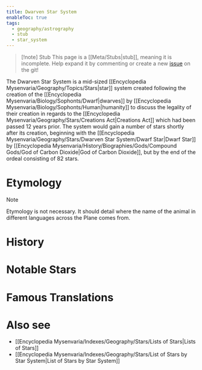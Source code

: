 ```yaml
---
title: Dwarven Star System
enableToc: true
tags:
  - geography/astrography
  - stub
  - star_system
---
```


> [!note] Stub
> This page is a [[Meta/Stubs|stub]], meaning it is incomplete. Help expand it by commenting or create a new [issue](https://github.com/RagtimeGal/quartz--encyclopedia-mysenvaria/issues/new/choose) on the git!


The Dwarven Star System is a mid-sized [[Encyclopedia Mysenvaria/Geography/Topics/Stars|star]] system created following the creation of the [[Encyclopedia Mysenvaria/Biology/Sophonts/Dwarf|dwarves]] by [[Encyclopedia Mysenvaria/Biology/Sophonts/Human|humanity]] to discuss the legality of their creation in regards to the [[Encyclopedia Mysenvaria/Geography/Stars/Creations Act|Creations Act]] which had been passed 12 years prior. The system would gain a number of stars shortly after its creation, beginning with the [[Encyclopedia Mysenvaria/Geography/Stars/Dwarven Star System/Dwarf Star|Dwarf Star]] by [[Encyclopedia Mysenvaria/History/Biographies/Gods/Compound Gods/God of Carbon Dioxide|God of Carbon Dioxide]], but by the end of the ordeal consisting of 82 stars.
# Etymology

> [!note]
> Etymology is not necessary. It should detail where the name of the animal in different languages across the Plane comes from.
# History

# Notable Stars

# Famous Translations

# Also see
- [[Encyclopedia Mysenvaria/Indexes/Geography/Stars/Lists of Stars|Lists of Stars]]
- [[Encyclopedia Mysenvaria/Indexes/Geography/Stars/List of Stars by Star System|List of Stars by Star System]]
